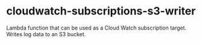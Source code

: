 # cloudwatch-subscriptions-s3-writer
Lambda function that can be used as a Cloud Watch subscription target. Writes log data to an S3 bucket.
